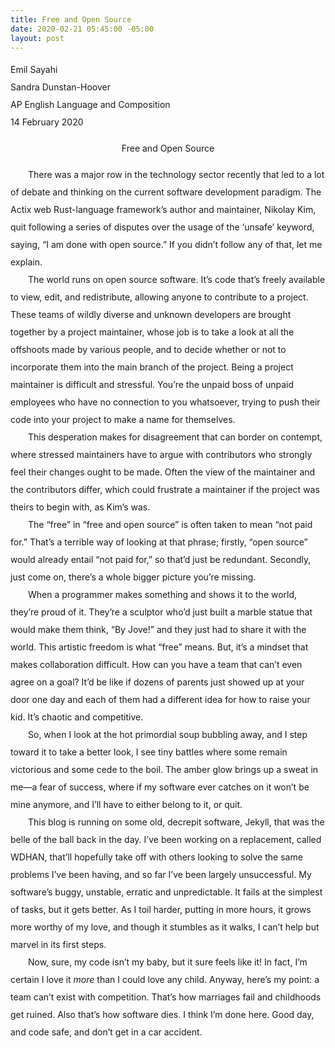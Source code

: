 ```yaml
---
title: Free and Open Source
date: 2020-02-21 05:45:00 -05:00
layout: post
---
```


<article>
<div style="line-height: 2;">
<p>
Emil Sayahi<br>
Sandra Dunstan-Hoover<br>
AP English Language and Composition<br>
14 February 2020<br>
</p>

<p align="center" style="line-height: 2;">Free and Open Source</p>
<p style="line-height: 2;">
	&emsp;&emsp;There was a major row in the technology sector recently that led to a lot of debate and thinking on the current software development paradigm. The Actix web Rust-language framework’s author and maintainer, Nikolay Kim, quit following a series of disputes over the usage of the ‘unsafe’ keyword, saying, “I am done with open source.” If you didn’t follow any of that, let me explain.<br>
	&emsp;&emsp;The world runs on open source software. It’s code that’s freely available to view, edit, and redistribute, allowing anyone to contribute to a project. These teams of wildly diverse and unknown developers are brought together by a project maintainer, whose job is to take a look at all the offshoots made by various people, and to decide whether or not to incorporate them into the main branch of the project. Being a project maintainer is difficult and stressful. You’re the unpaid boss of unpaid employees who have no connection to you whatsoever, trying to push their code into your project to make a name for themselves.<br>
	&emsp;&emsp;This desperation makes for disagreement that can border on contempt, where stressed maintainers have to argue with contributors who strongly feel their changes ought to be made. Often the view of the maintainer and the contributors differ, which could frustrate a maintainer if the project was theirs to begin with, as Kim’s was.<br>
	&emsp;&emsp;The “free” in “free and open source” is often taken to mean “not paid for.” That’s a terrible way of looking at that phrase; firstly, “open source” would already entail “not paid for,” so that’d just be redundant. Secondly, just come on, there’s a whole bigger picture you’re missing.<br>
	&emsp;&emsp;When a programmer makes something and shows it to the world, they’re proud of it. They’re a sculptor who’d just built a marble statue that would make them think, “By Jove!” and they just had to share it with the world. This artistic freedom is what “free” means. But, it’s a mindset that makes collaboration difficult. How can you have a team that can’t even agree on a goal? It’d be like if dozens of parents just showed up at your door one day and each of them had a different idea for how to raise your kid. It’s chaotic and competitive.<br>
	&emsp;&emsp;So, when I look at the hot primordial soup bubbling away, and I step toward it to take a better look, I see tiny battles where some remain victorious and some cede to the boil. The amber glow brings up a sweat in me—a fear of success, where if my software ever catches on it won’t be mine anymore, and I’ll have to either belong to it, or quit.<br>
	&emsp;&emsp;This blog is running on some old, decrepit software, Jekyll, that was the belle of the ball back in the day. I’ve been working on a replacement, called WDHAN, that’ll hopefully take off with others looking to solve the same problems I’ve been having, and so far I’ve been largely unsuccessful. My software’s buggy, unstable, erratic and unpredictable. It fails at the simplest of tasks, but it gets better. As I toil harder, putting in more hours, it grows more worthy of my love, and though it stumbles as it walks, I can’t help but marvel in its first steps.<br>
	&emsp;&emsp;Now, sure, my code isn’t my baby, but it sure feels like it! In fact, I’m certain I love it <em>more</em> than I could love any child. Anyway, here’s my point: a team can’t exist with competition. That’s how marriages fail and childhoods get ruined. Also that’s how software dies. I think I’m done here. Good day, and code safe, and don’t get in a car accident.<br>
</p>
</article>